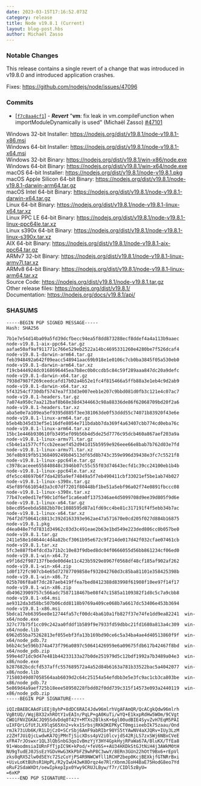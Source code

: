 ```yaml
---
date: 2023-03-15T17:16:52.073Z
category: release
title: Node v19.8.1 (Current)
layout: blog-post.hbs
author: Michaël Zasso
---
```


### Notable Changes

This release contains a single revert of a change that was introduced in v19.8.0
and introduced application crashes.

Fixes: <https://github.com/nodejs/node/issues/47096>

### Commits

- \[[`f7c8aa4cf1`](https://github.com/nodejs/node/commit/f7c8aa4cf1)] - _**Revert**_ "**vm**: fix leak in vm.compileFunction when importModuleDynamically is used" (Michaël Zasso) [#47101](https://github.com/nodejs/node/pull/47101)

Windows 32-bit Installer: https://nodejs.org/dist/v19.8.1/node-v19.8.1-x86.msi \
Windows 64-bit Installer: https://nodejs.org/dist/v19.8.1/node-v19.8.1-x64.msi \
Windows 32-bit Binary: https://nodejs.org/dist/v19.8.1/win-x86/node.exe \
Windows 64-bit Binary: https://nodejs.org/dist/v19.8.1/win-x64/node.exe \
macOS 64-bit Installer: https://nodejs.org/dist/v19.8.1/node-v19.8.1.pkg \
macOS Apple Silicon 64-bit Binary: https://nodejs.org/dist/v19.8.1/node-v19.8.1-darwin-arm64.tar.gz \
macOS Intel 64-bit Binary: https://nodejs.org/dist/v19.8.1/node-v19.8.1-darwin-x64.tar.gz \
Linux 64-bit Binary: https://nodejs.org/dist/v19.8.1/node-v19.8.1-linux-x64.tar.xz \
Linux PPC LE 64-bit Binary: https://nodejs.org/dist/v19.8.1/node-v19.8.1-linux-ppc64le.tar.xz \
Linux s390x 64-bit Binary: https://nodejs.org/dist/v19.8.1/node-v19.8.1-linux-s390x.tar.xz \
AIX 64-bit Binary: https://nodejs.org/dist/v19.8.1/node-v19.8.1-aix-ppc64.tar.gz \
ARMv7 32-bit Binary: https://nodejs.org/dist/v19.8.1/node-v19.8.1-linux-armv7l.tar.xz \
ARMv8 64-bit Binary: https://nodejs.org/dist/v19.8.1/node-v19.8.1-linux-arm64.tar.xz \
Source Code: https://nodejs.org/dist/v19.8.1/node-v19.8.1.tar.gz \
Other release files: https://nodejs.org/dist/v19.8.1/ \
Documentation: https://nodejs.org/docs/v19.8.1/api/

### SHASUMS

```
-----BEGIN PGP SIGNED MESSAGE-----
Hash: SHA256

7b1e7e54d14ba09a5fd39dcfbecc94ea5f8dd873288ecf8ddef4a4a113b9aaec  node-v19.8.1-aix-ppc64.tar.gz
aafae50af9af911771c766e529eb2522a14bc4695331260e4280be7f526dcaf4  node-v19.8.1-darwin-arm64.tar.gz
feb3948492a642f09eacc548941aac69b918e1e0106c7cb0ba3845f05a530eb0  node-v19.8.1-darwin-arm64.tar.xz
f19cb444924dc0168696445ea7b8ec0b0ccdb5c84c59f289aaa847dc20a9defc  node-v19.8.1-darwin-x64.tar.gz
7938d7987f269ceedcafd17b02a4b52e1fc4f815466a5ffb88a3e1eb4c9d2ab9  node-v19.8.1-darwin-x64.tar.xz
5f43254cf730dbf5747ea7f33d3e007eeb1e207c9bbd081d0fb3c121e4c07ac7  node-v19.8.1-headers.tar.gz
7a074a950c7aa212baf8b68e38d4344663c98a88336de86f62068709bd20f2a6  node-v19.8.1-headers.tar.xz
aba5e0e7a109ea5ef9395d885f3ee381063de0f53ddd55c74071b83920f43e6e  node-v19.8.1-linux-arm64.tar.gz
b5eb4b345d33ef5e116dfe8054e711bdabb7da369f4a63407cbb774cd0eba76c  node-v19.8.1-linux-arm64.tar.xz
15bc1e446b930610fb3495ef09b56b4d5de25d7776c95dcb460a867aef203a9a  node-v19.8.1-linux-armv7l.tar.gz
c5b4e1a1577cffccb2eeaef452d941d15b5959e926eee66e8bab7b762d03e7fd  node-v19.8.1-linux-armv7l.tar.xz
36fe8b919fb51368409249b04513df65d8b743c359e996d39438e3fc7c5521f8  node-v19.8.1-linux-ppc64le.tar.gz
c3978caceee655840848c3946b07c55c55f03d74643ecfd1c39cc24100eb1b4b  node-v19.8.1-linux-ppc64le.tar.xz
dfe5cc48697b6f7da4205a9ef74849a5f7eb490411cbf33021ef5be1ab74b027  node-v19.8.1-linux-s390x.tar.gz
45ef89f661054d3a3c07df7201f80448bf1be51a5ebf96a02f74e0891fbccc08  node-v19.8.1-linux-s390x.tar.xz
77b47ce0ed17ef90c1df6ef1ca6ea0f1375346ae4d5099708d9ee39d805f9d6e  node-v19.8.1-linux-x64.tar.gz
b8ecd95eebda5882bb70c1088595d87a1fd69cc4be81c317191f4f5ebb34b7ac  node-v19.8.1-linux-x64.tar.xz
764f2d750641c8813c392d163393e962ae47a571670e0cd205f027d884b16875  node-v19.8.1.pkg
d4ea048e7fd7831d34962c03d3c491eae2b63e1bd549e223ded806cc0b057be0  node-v19.8.1.tar.gz
2411e58e1d4644c4d4a82bcf3061b95e672c9f214de017d42f032cfae07461cb  node-v19.8.1.tar.xz
5fc3e887fb4fdcd3a71b2c10e83f9dbed8dc04f0666055d56bb861234cf06ed0  node-v19.8.1-win-x64.7z
e9f16d2f987137fbede00d4e11c423b5929e8967f0568df48cf185af902af262  node-v19.8.1-win-x64.zip
1d0f172fc907cb4e65d72787709858ef932042760d3c85ba81101e358425398b  node-v19.8.1-win-x86.7z
025b786f8a8f7dc287aeb419ffea7bed8412388d83998f61908f10ee97f14f17  node-v19.8.1-win-x86.zip
db49623909757c566adc7587118467be08f47c1585a1109382f1d8c5c7a9cbb8  node-v19.8.1-x64.msi
ae9312da3d58bc507b06cdd8118b9769a409ce068b7a6617dc53406e453b3694  node-v19.8.1-x86.msi
5bdca17eb6395ee8e12744fa57cf00dc4ba610a1fb827f37e74fe1dd9ea82241  win-x64/node.exe
327c77b75f1cc09c242aa0fddf1b589f9e7933fd59dbbc21fd1680a813a4c309  win-x64/node.lib
6962d55ba75262813ef055ebf3fa13b169bd90ce6c5a34ba4ae4d40513860f9f  win-x64/node_pdb.7z
b6b24c5e596b374a473f796a0897c50641426959e6a09675fdb617b42467f8bd  win-x64/node_pdb.zip
599e4d71dc9d47e481b44233133a27b0de251979d5c12bdf1992a7b3489a04e3  win-x86/node.exe
b287682bcdcfd537affc557689572a4a52d84b6163a781b33522bac5a4042077  win-x86/node.lib
71580349d07058564aab6039d2c64c25154a54efdbb3e5e3fc9ac1cb3ca803be  win-x86/node_pdb.7z
5e869d4a9aef725b18eee58950228fbdd02f0dd739c315f14573e093a2440119  win-x86/node_pdb.zip
-----BEGIN PGP SIGNATURE-----

iQIzBAEBCAAdFiEEj8yhP+8dDC6RAI4Jdw96mlrhVgAFAmQR/QcACgkQdw96mlrh
VgBtUQ//WqjBX32xhROtY1vEAIn/PqLP+gA0KuTi/wYQ+E1kxpRdHw5WOm/9CVgt
CWO1FNVZGKACJQ95SdvDdq0T42Y+MTXs2BlksK+6gl00udBIE4SyvZvH7EqM5PAI
uIXFQrLGfUtJLX9lqS65Xn2+vkx1SrbsjRKkDKEPKyCT0mgiieebIk75zaau/Ond
rmJk73iUb6K/R1LDjCzO+SCrSbj6AmF9abRIbr90YS5tYAwNV4aXJQRv+IUy3LzM
z2ZHfJUiQjcLwdwKA7QjPMnTjSicXDss4pV2i0lcvjdS42RjLS7zxSWj6NBxCVeE
xFR47rJOswxr1QL3lQbSnbG3qoIvBmzYjY3HY4GpkHyjRPaWa67A/BluKX/TfEa8
91+WoodmsiaIURnFfTjpIC9K+kPod/+feV6S++AU34HXDkStGJtNiH4j3AWkM0tH
NU9gTudEJ0JSsEzYGDvHwG3KkPbFZ9whP8C3wwY/8ERn3GUn22hOtT9Bx6+rEpVl
zks0qRX52lw0d5EYc72SzCoYjPS4R9NWCWfll1RCHP2bep0KcjBEXkjfGTNRrBxi
+UivLoKtBUhsR1HpPL/R2yIwU43wK0Drqz4e7RlrXbnmJEoH4BaE75HodG8eo7Yd
oRuF2SdaWXDt/oewIpkepIpx0Ywy9CRUJLByw/f7r/CIDl5zByU=
=6xKP
-----END PGP SIGNATURE-----

```
